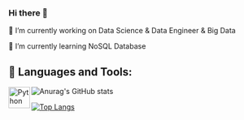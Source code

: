 ### Hi there 👋

<!--
**Cahitisleyen/cahitisleyen** is a ✨ _special_ ✨ repository because its `README.md` (this file) appears on your GitHub profile.

Here are some ideas to get you started:


- 👯 I’m looking to collaborate on ...
- 🤔 I’m looking for help with ...
- 💬 Ask me about ...
- 📫 How to reach me: ...
- 😄 Pronouns: ...
- ⚡ Fun fact: ...
-->

🔭 I’m currently working on Data Science & Data Engineer & Big Data

🌱 I’m currently learning NoSQL Database

## 🔨 Languages and Tools:

<a href="https://www.python.org" target="_blank"><img align="left" alt="Python" height ="42px" src="https://raw.githubusercontent.com/rahul-jha98/github_readme_icons/main/language_and_tools/square/python/python.svg"></a>




![Anurag's GitHub stats](https://github-readme-stats.vercel.app/api?username=cahitisleyen&show_icons=true&theme=radical)

[![Top Langs](https://github-readme-stats.vercel.app/api/top-langs/?username=cahitisleyen&langs_count=8)](https://github.com/cahitisleyen/github-readme-stats)

